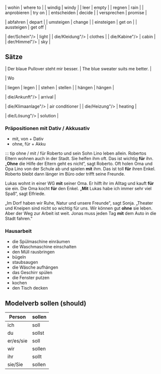 
| wohin | where to |
| windig | windy |
| leer | empty |
| regnen | rain |
| anprobieren | try on |
| entscheiden | decide |
| versprechen | promise |

| abfahren | depart |
| umsteigen | change |
| einsteigen | get on |
| aussteigen | get off |

| der/Schein"/> | light |
| die/Kleidung"/> | clothes |
| die/Kabine"/> | cabin |
| der/Himmel"/> | sky |

## Sätze

| Der blaue Pullover steht mir besser. | The blue sweater suits me better. |


| Wo 

| liegen | legen |
| stehen | stellen |
| hängen | hängen |

| die/Ankunft"/> | arrival |

| die/Klimaanlage"/> | air conditioner |
| die/Heizung"/> | heating |

| die/Lösung"/> | solution |

### Präpositionen mit Dativ / Akkusativ

- mit, von + Dativ
- ohne, für + Akku

::: tip ohne / mit / für
Roberto und sein Sohn Lino leben allein. Robertos Eltern wohnen auch in der Stadt. Sie helfen ihm oft. Das ist wichtig **für** ihn. „**Ohne** die Hilfe der Eltern geht es nicht“, sagt Roberto. Oft holen Oma und Opa Lino von der Schule ab und spielen **mit** ihm. Das ist toll **für** ihren Enkel. Roberto bleibt dann länger im Büro oder trifft seine Freunde.

Lukas wohnt in einer WG **mit** seiner Oma. Er hilft ihr im Alltag und kauft **für** sie ein. Die Oma kocht **für** den Enkel. „**Mit** Lukas habe ich immer sehr viel Spaß“, sagt Elfriede.

„Im Dorf haben wir Ruhe, Natur und unsere Freunde", sagt Sonja. „Theater und Kneipen sind nicht so wichtig für uns. Wir können gut **ohne** sie leben. Aber der Weg zur Arbeit ist weit. Jonas muss jeden Tag **mit** dem Auto in die Stadt fahren."

### Hausarbeit

- die Spülmaschine einräumen
- die Waschmaschine einschalten
- den Müll rausbringen
- bügeln
- staubsaugen
- die Wäsche aufhängen
- das Geschirr spülen
- die Fenster putzen
- kochen
- den Tisch decken

## Modelverb sollen (should)

| Person | sollen |
| ------ | ------ |
| ich | soll |
| du | sollst |
| er/es/sie | soll |
| wir | sollen |
| ihr | sollt |
| sie/Sie | sollen |

